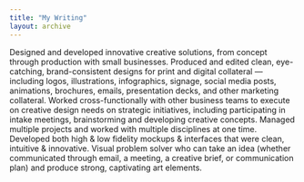 ```yaml
---
title: "My Writing"
layout: archive
---
```


Designed and developed innovative creative solutions, from concept through production with small businesses.
Produced and edited clean, eye-catching, brand-consistent designs for print and digital collateral — including logos, illustrations, infographics, signage, social media posts, animations, brochures, emails, presentation decks, and other marketing collateral.
Worked cross-functionally with other business teams to execute on creative design needs on strategic initiatives, including participating in intake meetings, brainstorming and developing creative concepts.
Managed multiple projects and worked with multiple disciplines at one time.
Developed both high & low fidelity mockups & interfaces that were clean, intuitive & innovative.
Visual problem solver who can take an idea (whether communicated through email, a meeting, a creative brief, or communication plan) and produce strong, captivating art elements.